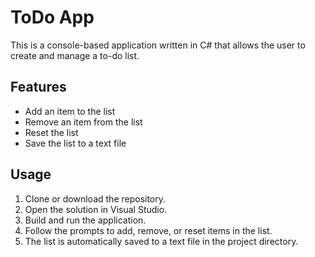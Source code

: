 # ToDo App

This is a console-based application written in C# that allows the user to create and manage a to-do list.

## Features

* Add an item to the list
* Remove an item from the list
* Reset the list
* Save the list to a text file

## Usage

1. Clone or download the repository.
2. Open the solution in Visual Studio.
3. Build and run the application.
4. Follow the prompts to add, remove, or reset items in the list.
5. The list is automatically saved to a text file in the project directory.
